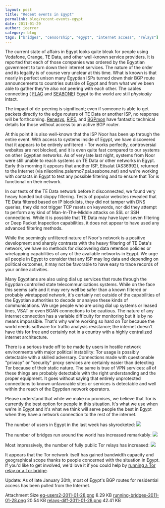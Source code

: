 ```yaml
---
layout: post
title: "Recent events in Egypt"
permalink: blog/recent-events-egypt
date: 2011-01-29
author: ioerror
category: blog
tags: ["bridges", "censorship", "egypt", "internet access", "relays"]
---
```


The current state of affairs in Egypt looks quite bleak for people using Vodafone, Orange, TE Data, and other well-known service providers. It is reported that each of those companies was ordered by the Egyptian government to turn down their internet services. The nature of the order and its legality is of course very unclear at this time. What is known is that nearly in perfect unison many Egyptian ISPs turned down their BGP route announcements to countries outside of Egypt and from what we've been able to gather they're also not peering with each other. The cables connecting ( [FLAG](http://en.wikipedia.org/wiki/FALCON_(cable_system)) and [SEABONE](http://www.seabone.net/)) Egypt to the world are still _physically_ intact.

The impact of de-peering is significant; even if someone is able to get packets directly to the edge routers of TE Data or another ISP, no response will be forthcoming. [Renesys](http://www.renesys.com/blog/2011/01/egypt-leaves-the-internet.shtml), [RIPE](http://stat.ripe.net/egypt/), and [BGPmon](http://bgpmon.net/blog/?p=450) have fantastic technical details for those without access to an active BGP router.

At this point it is also well-known that the ISP Noor has been up through the entire event. With access to systems inside of Egypt, we have discovered that it appears to be entirely unfiltered - Tor works perfectly, controversial websites are not blocked, and it is even quite fast compared to our systems on other Egyptian networks. As of very late last night, systems from Noor were still unable to reach systems on TE Data or other networks in Egypt. Early this morning it appears that another ISP, Etisalat (AS36992), returned to the Internet (via nileonline.palermo7.pal.seabone.net) and we're working with contacts in Egypt to test any possible filtering and to ensure that Tor is functional on their network.

In our tests of the TE Data network before it disconnected, we found very heavy handed but sloppy filtering. Tests of popular websites revealed that TE Data filtered based on IP blocklists, they did not tamper with DNS queries, they did not trigger TCP resets on keywords, nor did they attempt to perform any kind of Man-In-The-Middle attacks on SSL or SSH connections. While it is possible that TE Data may have layer seven filtering or Deep Packet Inspection capabilities, it does not appear to have used any advanced filtering methods.

While the seemingly unfiltered nature of Noor's network is a positive development and sharply contrasts with the heavy filtering of TE Data's network, we have no methods for discovering data retention policies or wiretapping capabilities of any of the available networks in Egypt. We urge all people in Egypt to consider that any ISP may log data and depending on political outcomes, it may not be favorable to have easy to trace records of your online activities.

Many Egyptians are also using dial up services that route through the Egyptian controlled state telecommunications systems. While on the face this seems safe and it may very well be safer than a known filtered or probably wiretapped network, it's certainly not outside of the capabilities of the Egyptian authorities to decode or analyse these kinds of communications. We urge people who are using dial up systems or leased lines, VSAT or even BGAN connections to be cautious. The nature of any internet connection has a variable difficulty for monitoring but it is by no means impossible. That's why we're working so hard on Tor because the world needs software for traffic analysis resistance; the internet doesn't have this for free and certainly not in a country with a highly centralized internet architecture.

There is a serious trade off to be made by users in hostile network environments with major political instability: Tor usage is possibly detectable with a skilled adversary. Connections made with questionable "privacy" or "security" proxy services are certainly easier than detecting Tor because of their static nature. The same is true of VPN services: all of these things are probably detectable with the right understanding and the proper equipment. It goes without saying that entirely unprotected connections to known unfavorable sites or services is detectable and well within the reach of the Egyptian network operators.

Please understand that while we make no promises, we believe that Tor is currently the best option for people in this situation. It's what we use when we're in Egypt and it's what we think will serve people the best in Egypt when they have a network connection to the rest of the internet.

The number of users in Egypt in the last week has skyrocketed:
 ![](https://blog.torproject.org/files/eg-users2-2011-01-28.png)

The number of bridges run around the world has increased remarkably:
 ![](https://blog.torproject.org/files/running-bridges-2011-01-28.png)

Most impressively, the number of fully public Tor relays has increased:
 ![](https://blog.torproject.org/files/relays-diff-2011-01-28.png)

It appears that the Tor network itself has gained bandwidth capacity and geographical scope thanks to people concerned with the situation in Egypt. If you'd like to get involved, we'd love it if you could help by [running a Tor relay or a Tor bridge](https://www.torproject.org/getinvolved/volunteer.html.en).

Update: As of late January 30th, most of Egypt's BGP routes for residential access has been pulled from the Internet.

<thead><tr>
<th>Attachment</th>
<th>Size</th> </tr></thead><tbody>
 <tr class="odd">
<td><a href="https://blog.torproject.org/files/eg-users2-2011-01-28.png">eg-users2-2011-01-28.png</a></td>
<td>8.29 KB</td> </tr>
 <tr class="even">
<td><a href="https://blog.torproject.org/files/running-bridges-2011-01-28.png">running-bridges-2011-01-28.png</a></td>
<td>20.54 KB</td> </tr>
 <tr class="odd">
<td><a href="https://blog.torproject.org/files/relays-diff-2011-01-28.png">relays-diff-2011-01-28.png</a></td>
<td>42.41 KB</td> </tr>
</tbody>

